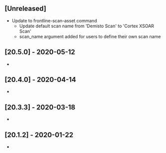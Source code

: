 ## [Unreleased]
- Update to frontline-scan-asset command
  - Update default scan name from 'Demisto Scan' to 'Cortex XSOAR Scan'
  - scan_name argument added for users to define their own scan name

## [20.5.0] - 2020-05-12
-


## [20.4.0] - 2020-04-14
-


## [20.3.3] - 2020-03-18
-

## [20.1.2] - 2020-01-22
-

